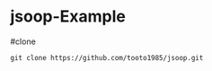 ﻿jsoop-Example
=============================

#clone

```
git clone https://github.com/tooto1985/jsoop.git
```